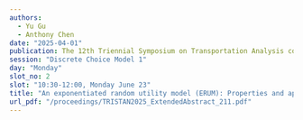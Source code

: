 ```yaml
---
authors:
  - Yu Gu
  - Anthony Chen
date: "2025-04-01"
publication: The 12th Triennial Symposium on Transportation Analysis conference
session: "Discrete Choice Model 1"
day: "Monday"
slot_no: 2
slot: "10:30-12:00, Monday June 23"
title: "An exponentiated random utility model (ERUM): Properties and application to bounded travel choice"
url_pdf: "/proceedings/TRISTAN2025_ExtendedAbstract_211.pdf"
---
```

